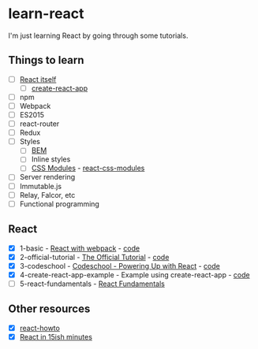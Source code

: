 # learn-react

I'm just learning React by going through some tutorials.

## Things to learn

- [ ] [React itself](#react)
  - [ ] [create-react-app](https://github.com/facebookincubator/create-react-app)
- [ ] npm
- [ ] Webpack
- [ ] ES2015
- [ ] react-router
- [ ] Redux
- [ ] Styles
  - [ ] [BEM](https://en.bem.info/)
  - [ ] Inline styles
  - [ ] [CSS Modules](http://glenmaddern.com/articles/css-modules) - [react-css-modules](https://github.com/gajus/react-css-modules)
- [ ] Server rendering
- [ ] Immutable.js
- [ ] Relay, Falcor, etc
- [ ] Functional programming

## React

- [x] 1-basic - [React with webpack](http://jslog.com/2014/10/02/react-with-webpack-part-1/) - [code](/react/1-basic)
- [x] 2-official-tutorial - [The Official Tutorial](https://facebook.github.io/react/docs/tutorial.html) - [code](/react/2-official-tutorial)
- [x] 3-codeschool - [Codeschool - Powering Up with React](https://www.codeschool.com/courses/powering-up-with-react) - [code](/react/3-codeschool)
- [x] 4-create-react-app-example - Example using create-react-app - [code](/react/4-create-react-app-example)
- [ ] 5-react-fundamentals - [React Fundamentals](https://egghead.io/courses/react-fundamentals)

## Other resources

- [x] [react-howto](https://github.com/petehunt/react-howto)
- [x] [React in 15ish minutes](https://www.youtube.com/watch?v=PGUMRVowdv8)
